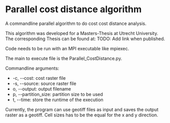 # Parallel cost distance algorithm

A commandline parallel algorithm to do cost cost distance analysis.

This algorithm was developed for a Masters-Thesis at Utrecht University.
The corresponding Thesis can be found at: TODO: Add link when published.

Code needs to be run with an MPI executable like mpiexec.

The main to execute file is the Parallel_CostDistance.py.

Commandline arguments:
- -c, --cost: cost raster file
- -s, --source: source raster file
- o, --output: output filename
- p, --partition_size: partition size to be used
- t, --time: store the runtime of the execution

Currently, the program can use geotiff files as input and saves the output raster as a geotiff.
Cell sizes has to be the equal for the x and y direction.

